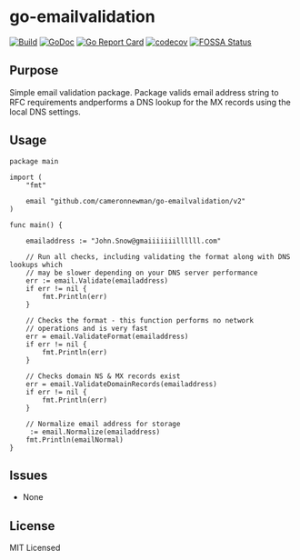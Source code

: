 # go-emailvalidation

[![Build][1]][2]
[![GoDoc][3]][4]
[![Go Report Card][5]][6]
[![codecov][7]][8]
[![FOSSA Status][9]][10]

[1]: https://github.com/cameronnewman/go-emailvalidation/workflows/pipeline/badge.svg
[2]: https://github.com/cameronnewman/go-emailvalidation/actions
[3]: https://godoc.org/github.com/cameronnewman/go-emailvalidation?status.svg
[4]: https://godoc.org/github.com/cameronnewman/go-emailvalidation
[5]: https://goreportcard.com/badge/github.com/cameronnewman/go-emailvalidation
[6]: https://goreportcard.com/report/github.com/cameronnewman/go-emailvalidation
[7]: https://codecov.io/gh/cameronnewman/go-emailvalidation/branch/master/graph/badge.svg
[8]: https://codecov.io/gh/cameronnewman/go-emailvalidation
[9]: https://app.fossa.io/api/projects/git%2Bgithub.com%2Fcameronnewman%2Fgo-emailvalidation.svg?type=shield
[10]: https://app.fossa.io/projects/git%2Bgithub.com%2Fcameronnewman%2Fgo-emailvalidation?ref=badge_shield

## Purpose

Simple email validation package. Package valids email address string to
RFC requirements andperforms a DNS lookup for the MX records
using the local DNS settings.

## Usage

```golang
package main

import (
    "fmt"

    email "github.com/cameronnewman/go-emailvalidation/v2"
)

func main() {

    emailaddress := "John.Snow@gmaiiiiiiillllll.com"

    // Run all checks, including validating the format along with DNS lookups which
    // may be slower depending on your DNS server performance
    err := email.Validate(emailaddress)
    if err != nil {
        fmt.Println(err)
    }

    // Checks the format - this function performs no network
    // operations and is very fast
    err = email.ValidateFormat(emailaddress)
    if err != nil {
        fmt.Println(err)
    }

    // Checks domain NS & MX records exist
    err = email.ValidateDomainRecords(emailaddress)
    if err != nil {
        fmt.Println(err)
    }

    // Normalize email address for storage
     := email.Normalize(emailaddress)
    fmt.Println(emailNormal)
}
```

## Issues

* None

## License

MIT Licensed
